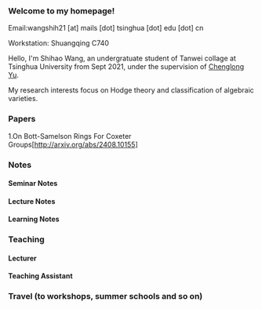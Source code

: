 ### Welcome to my homepage!

Email:wangshih21 [at] mails [dot] tsinghua [dot] edu [dot] cn

Workstation: Shuangqing C740

Hello, I'm Shihao Wang, an undergratuate student of Tanwei collage at Tsinghua University from Sept 2021, under the supervision of [Chenglong Yu](https://chenglongyu.github.io/). 

My research interests focus on Hodge theory and classification of algebraic varieties.

### Papers

1.On Bott-Samelson Rings For Coxeter Groups[http://arxiv.org/abs/2408.10155]


### Notes
#### Seminar Notes


#### Lecture Notes


#### Learning Notes


### Teaching
#### Lecturer

#### Teaching Assistant
   
   
### Travel (to workshops, summer schools and so on)
